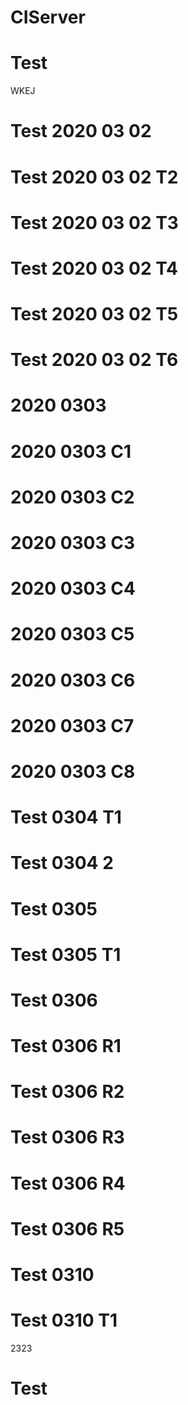 # CIServer
# Test
WKEJ
# Test 2020 03 02
# Test 2020 03 02 T2
# Test 2020 03 02 T3
# Test 2020 03 02 T4
# Test 2020 03 02 T5
# Test 2020 03 02 T6
# 2020 0303
# 2020 0303 C1
# 2020 0303 C2
# 2020 0303 C3
# 2020 0303 C4
# 2020 0303 C5
# 2020 0303 C6
# 2020 0303 C7
# 2020 0303 C8
# Test 0304 T1
# Test 0304 2
# Test 0305
# Test 0305 T1
# Test 0306
# Test 0306 R1
# Test 0306 R2
# Test 0306 R3
# Test 0306 R4
# Test 0306 R5
# Test 0310 
# Test 0310 T1
2323
# Test
